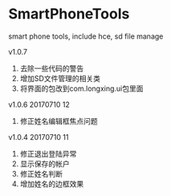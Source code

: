 # SmartPhoneTools
smart phone tools, include hce, sd file manage

v1.0.7
1. 去除一些代码的警告
2. 增加SD文件管理的相关类
3. 将界面的包改到com.longxing.ui包里面


v1.0.6 20170710 12
1. 修正姓名编辑框焦点问题


v1.0.4 20170710 11
1. 修正退出登陆异常
2. 显示保存的帐户
3. 修正姓名判断
4. 增加姓名的边框效果
